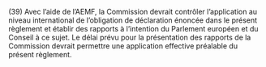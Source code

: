 (39) Avec l’aide de l’AEMF, la Commission devrait contrôler l’application au niveau international de l’obligation de déclaration énoncée dans le présent règlement et établir des rapports à l’intention du Parlement européen et du Conseil à ce sujet. Le délai prévu pour la présentation des rapports de la Commission devrait permettre une application effective préalable du présent règlement.
